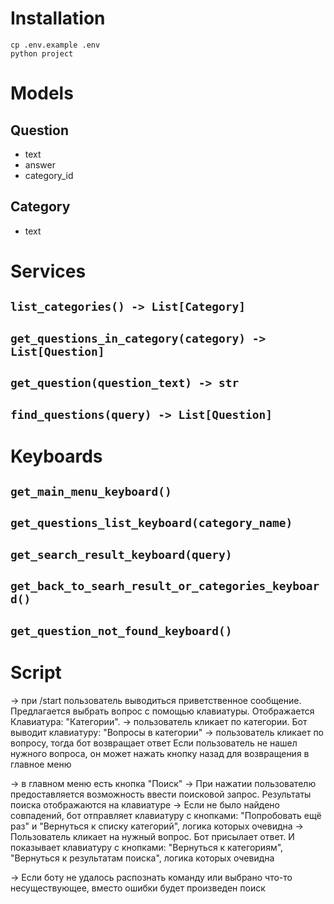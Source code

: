# Installation

```
cp .env.example .env
python project
```

# Models

## Question
- text
- answer
- category_id

## Category
- text

# Services

## `list_categories() -> List[Category]`
## `get_questions_in_category(category) -> List[Question]`
## `get_question(question_text) -> str`
## `find_questions(query) -> List[Question]`


# Keyboards

## `get_main_menu_keyboard()`
## `get_questions_list_keyboard(category_name)`
## `get_search_result_keyboard(query)`
## `get_back_to_searh_result_or_categories_keyboard()`
## `get_question_not_found_keyboard()`

# Script

-> при /start пользователь выводиться приветственное сообщение. Предлагается выбрать вопрос с помощью клавиатуры. Отображается Клавиатура: "Категории".
-> пользователь кликает по категории. Бот выводит клавиатуру: "Вопросы в категории"
-> пользователь кликает по вопросу, тогда бот возвращает ответ
Если пользователь не нашел нужного вопроса, он может нажать кнопку назад для возвращения в главное меню

-> в главном меню есть кнопка "Поиск"
-> При нажатии пользователю предоставляется возможность ввести поисковой запрос. Результаты поиска отображаются на клавиатуре
-> Если не было найдено совпадений, бот отправляет клавиатуру с кнопками: "Попробовать ещё раз" и "Вернуться к списку категорий", логика которых очевидна
-> Пользователь кликает на нужный вопрос. Бот присылает ответ. И показывает клавиатуру с кнопками: "Вернуться к категориям", "Вернуться к результатам поиска", логика которых очевидна

-> Если боту не удалось распознать команду или выбрано что-то несуществующее, вместо ошибки будет произведен поиск